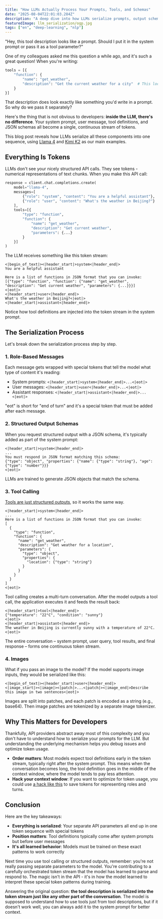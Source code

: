```yaml
---
title: "How LLMs Actually Process Your Prompts, Tools, and Schemas"
date: "2025-08-04T22:01:03.284Z"
description: "A deep dive into how LLMs serialize prompts, output schemas, and tool descriptions into a token sequence, with examples from Llama 4's implementation."
featuredImage: llm_serialization/ogp.jpg
tags: ["en", "deep-learning", "nlp"]
---
```


"Hey, this tool description looks like a prompt. Should I put it in the system prompt or pass it as a tool parameter?"

One of my colleagues asked me this question a while ago, and it's such a great question! When you're writing:

```python
tools = [{
    "function": {
        "name": "get_weather",
        "description": "Get the current weather for a city"  # This looks like a prompt!
    }
}]
```

That description does look exactly like something you'd write in a prompt. So why do we pass it separately?

Here's the thing that is not obvious to developers: **inside the LLM, there's no difference**. Your system prompt, user message, tool definitions, and JSON schemas all become a single, continuous stream of tokens.

This blog post reveals how LLMs serialize all these components into one sequence, using [Llama 4](https://www.llama.com/docs/model-cards-and-prompt-formats/llama4/) and [Kimi K2](https://moonshotai.github.io/Kimi-K2/) as our main examples.

## Everything Is Tokens

LLMs don't see your nicely structured API calls. They see tokens - numerical representations of text chunks. When you make this API call:

```python
response = client.chat.completions.create(
    model="llama-4",
    messages=[
        {"role": "system", "content": "You are a helpful assistant"},
        {"role": "user", "content": "What's the weather in Beijing?"}
    ],
    tools=[{
        "type": "function",
        "function": {
            "name": "get_weather",
            "description": "Get current weather",
            "parameters": {...}
        }
    }]
)
```

The LLM receives something like this token stream:

```
<|begin_of_text|><|header_start|>system<|header_end|>
You are a helpful assistant

Here is a list of functions in JSON format that you can invoke:
[{"type": "function", "function": {"name": "get_weather", "description": "Get current weather", "parameters": {...}}}]
<|eot|>
<|header_start|>user<|header_end|>
What's the weather in Beijing?<|eot|>
<|header_start|>assistant<|header_end|>
```

Notice how tool definitions are injected into the token stream in the system prompt.

## The Serialization Process

Let's break down the serialization process step by step.

### 1. Role-Based Messages

Each message gets wrapped with special tokens that tell the model what type of content it's reading:

- System prompts: `<|header_start|>system<|header_end|>...<|eot|>`
- User messages: `<|header_start|>user<|header_end|>...<|eot|>`
- Assistant responses: `<|header_start|>assistant<|header_end|>...<|eot|>`

"eot" is short for "end of turn" and it's a special token that must be added after each message.

### 2. Structured Output Schemas

When you request structured output with a JSON schema, it's typically added as part of the system prompt:

```text
<|header_start|>system<|header_end|>
...
You must respond in JSON format matching this schema:
{"type": "object", "properties": {"name": {"type": "string"}, "age": {"type": "number"}}}
<|eot|>
```

LLMs are trained to generate JSON objects that match the schema.

### 3. Tool Calling

[Tools are just structured outputs](https://github.com/humanlayer/12-factor-agents/blob/main/content/factor-04-tools-are-structured-outputs.md), so it works the same way.

```text
<|header_start|>system<|header_end|>
...
Here is a list of functions in JSON format that you can invoke:
[
  {
    "type": "function",
    "function": {
      "name": "get_weather",
      "description": "Get weather for a location",
      "parameters": {
        "type": "object",
        "properties": {
          "location": {"type": "string"}
        }
      }
    }
  }
]
<|eot|>
```

Tool calling creates a multi-turn conversation. After the model outputs a tool call, the application executes it and feeds the result back:

```text
<|header_start|>tool<|header_end|>
{"temperature": "22°C", "condition": "sunny"}
<|eot|>
<|header_start|>assistant<|header_end|>
The weather in Beijing is currently sunny with a temperature of 22°C.
<|eot|>
```

The entire conversation – system prompt, user query, tool results, and final response – forms one continuous token stream.

### 4. Images

What if you pass an image to the model? If the model supports image inputs, they would be serialized like this:

```text
<|begin_of_text|><|header_start|>user<|header_end|>
<|image_start|><|image|><|patch|>...<|patch|><|image_end|>Describe this image in two sentences<|eot|>
```

Images are split into patches, and each patch is encoded as a string (e.g., base64). Then image patches are tokenized by a separate image tokenizer.

## Why This Matters for Developers

Thankfully, API providers abstract away most of this complexity and you don't have to understand how to serialize your prompts for the LLM. But understanding the underlying mechanism helps you debug issues and optimize token usage.

- **Order matters**: Most models expect tool definitions early in the token stream, typically right after the system prompt. This means when the conversation becomes long, the tool definition goes in the middle of the context window, where the model tends to pay less attention.
- **Hack your context window**: If you want to optimize for token usage, you could use [a hack like this](https://github.com/humanlayer/12-factor-agents/blob/main/content/factor-03-own-your-context-window.md#standard-vs-custom-context-formats) to save tokens for representing roles and turns.

## Conclusion

Here are the key takeaways:

- **Everything is serialized**: Your separate API parameters all end up in one token sequence with special tokens
- **Position matters**: Tool definitions typically come after system prompts but before user messages
- **It's all learned behavior**: Models must be trained on these exact patterns to work correctly

Next time you use tool calling or structured outputs, remember: you're not really passing separate parameters to the model. You're contributing to a carefully orchestrated token stream that the model has learned to parse and respond to. The magic isn't in the API - it's in how the model learned to interpret these special token patterns during training.

Answering the original question: **the tool description is serialized into the token stream just like any other part of the conversation**. The model is supposed to understand how to use tools just from tool descriptions, but if it doesn't work well, you can always add it to the system prompt for better context.